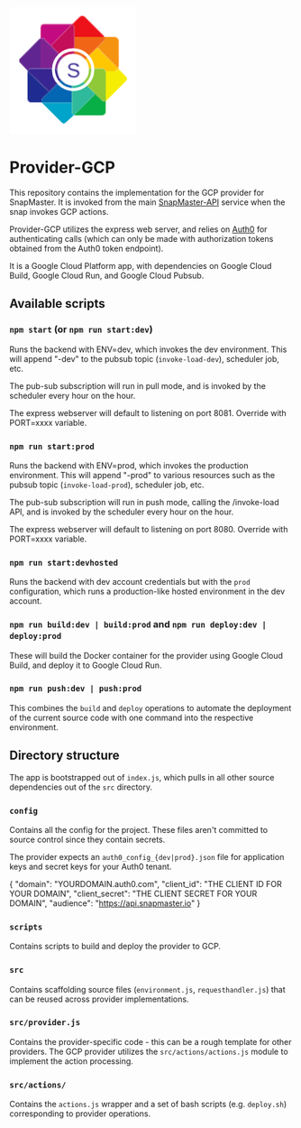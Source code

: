 ![SnapMaster](https://github.com/snapmaster-io/snapmaster/blob/master/public/SnapMaster-logo-220.png)
# Provider-GCP

This repository contains the  implementation for the GCP provider for SnapMaster.  It is invoked from the main [SnapMaster-API](https://github.com/snapmaster-io/snapmaster-api) service when the snap invokes GCP actions.

Provider-GCP utilizes the express web server, and relies on [Auth0](https://auth0.com) for authenticating calls (which can only be made with authorization tokens obtained from the Auth0 token endpoint).

It is a Google Cloud Platform app, with dependencies on Google Cloud Build, Google Cloud Run, and Google Cloud Pubsub. 

## Available scripts

### `npm start` (or `npm run start:dev`)

Runs the backend with ENV=dev, which invokes the dev environment.  This will append "-dev" to the pubsub topic (`invoke-load-dev`), scheduler job, etc.

The pub-sub subscription will run in pull mode, and is invoked by the scheduler every hour on the hour.

The express webserver will default to listening on port 8081.  Override with PORT=xxxx variable.

### `npm run start:prod`

Runs the backend with ENV=prod, which invokes the production environment. This will append "-prod" to various resources such as the pubsub topic (`invoke-load-prod`), scheduler job, etc.  

The pub-sub subscription will run in push mode, calling the /invoke-load API, and is invoked by the scheduler 
every hour on the hour.

The express webserver will default to listening on port 8080.  Override with PORT=xxxx variable.

### `npm run start:devhosted`

Runs the backend with dev account credentials but with the `prod` configuration, which runs 
a production-like hosted environment in the dev account. 

### `npm run build:dev | build:prod` and `npm run deploy:dev | deploy:prod`

These will build the Docker container for the provider using Google Cloud Build, and deploy it to Google Cloud Run.  

### `npm run push:dev | push:prod`

This combines the `build` and `deploy` operations to automate the deployment of the current source code with one command into the respective environment.

## Directory structure

The app is bootstrapped out of `index.js`, which pulls in all other source dependencies out of the `src` directory.

### `config`

Contains all the config for the project.  These files aren't committed to source control since they contain secrets.

The provider expects an `auth0_config_{dev|prod}.json` file for application keys and secret keys for your Auth0 tenant.

{
  "domain": "YOURDOMAIN.auth0.com",
  "client_id": "THE CLIENT ID FOR YOUR DOMAIN",
  "client_secret": "THE CLIENT SECRET FOR YOUR DOMAIN",
  "audience": "https://api.snapmaster.io"
}


### `scripts`

Contains scripts to build and deploy the provider to GCP.

### `src`

Contains scaffolding source files (`environment.js`, `requesthandler.js`) that can be reused across provider implementations.

### `src/provider.js`

Contains the provider-specific code - this can be a rough template for other providers.  The GCP provider utilizes the `src/actions/actions.js` module to implement the action processing.

### `src/actions/`

Contains the `actions.js` wrapper and a set of bash scripts (e.g. `deploy.sh`) corresponding to provider operations.

